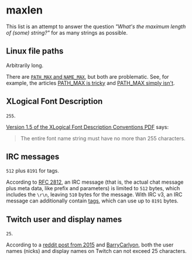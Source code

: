 # maxlen

This list is an attempt to answer the question _"What's the maximum length of (some) string?"_ for as many strings as possible.


## Linux file paths

Arbitrarily long.

There are [`PATH_MAX` and `NAME_MAX`](https://stackoverflow.com/questions/3325602/what-is-the-relation-between-path-max-and-name-max-and-how-do-i-obtain), but both are problematic. See, for example, the articles [PATH_MAX is tricky](https://eklitzke.org/path-max-is-tricky) and [PATH_MAX simply isn't](http://insanecoding.blogspot.com/2007/11/pathmax-simply-isnt.html).

## XLogical Font Description

`255`.

[Version 1.5 of the XLogical Font Description Conventions PDF](https://www.x.org/docs/XLFD/xlfd.pdf) says:

> The entire font name string must have no more than 255 characters.

## IRC messages

`512` plus `8191` for tags.

According to [RFC 2812](https://tools.ietf.org/html/rfc2812#section-2.3), an IRC message (that is, the actual chat message plus meta data, like prefix and parameters) is limited to `512` bytes, which includes the `\r\n`, leaving `510` bytes for the message. With IRC v3, an IRC message can additionally contain [tags](https://ircv3.net/specs/extensions/message-tags.html#size-limit), which can use up to `8191` bytes.

## Twitch user and display names

`25`.

According to a [reddit post from 2015](https://www.reddit.com/r/Twitch/comments/32w5b2/username_requirements/) and [BarryCarlyon](https://discuss.dev.twitch.tv/t/max-length-for-user-names-and-display-names/21315), both the user names (nicks) and display names on Twitch can not exceed 25 characters.

